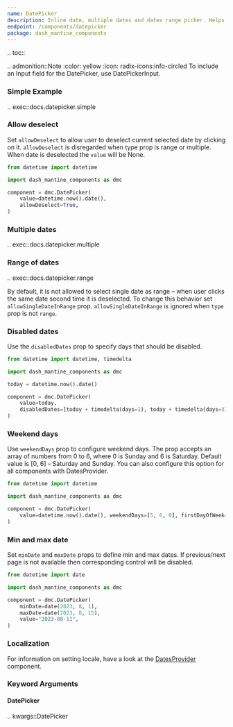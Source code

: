 ```yaml
---
name: DatePicker
description: Inline date, multiple dates and dates range picker. Helps you easily switch between different months, years along with locale support.
endpoint: /components/datepicker
package: dash_mantine_components
---
```


.. toc::

.. admonition::Note
    :color: yellow
    :icon: radix-icons:info-circled
    To include an Input field for the DatePicker, use DatePickerInput.

### Simple Example

.. exec::docs.datepicker.simple

### Allow deselect

Set `allowDeselect` to allow user to deselect current selected date by clicking on it. `allowDeselect` is disregarded when type prop is range or multiple. When date is deselected the `value` will be None.

```python
from datetime import datetime

import dash_mantine_components as dmc

component = dmc.DatePicker(
    value=datetime.now().date(),
    allowDeselect=True,
)
```

### Multiple dates

.. exec::docs.datepicker.multiple

### Range of dates

.. exec::docs.datepicker.range

By default, it is not allowed to select single date as range – when user clicks the same date second time it is deselected.
To change this behavior set `allowSingleDateInRange` prop. `allowSingleDateInRange` is ignored when `type` prop is not `range`.

### Disabled dates

Use the `disabledDates` prop to specify days that should be disabled.

```python
from datetime import datetime, timedelta

import dash_mantine_components as dmc

today = datetime.now().date()

component = dmc.DatePicker(
    value=today,
    disabledDates=[today + timedelta(days=1), today + timedelta(days=3)],
)
```

### Weekend days

Use `weekendDays` prop to configure weekend days. The prop accepts an array of numbers from 0 to 6, where 0 is Sunday and 6 is Saturday.
Default value is [0, 6] – Saturday and Sunday. You can also configure this option for all components with DatesProvider.

```python
from datetime import datetime

import dash_mantine_components as dmc

component = dmc.DatePicker(
    value=datetime.now().date(), weekendDays=[5, 6, 0], firstDayOfWeek=0
)
```

### Min and max date

Set `minDate` and `maxDate` props to define min and max dates. If previous/next page is not available then corresponding control will be disabled.

```python
from datetime import date

import dash_mantine_components as dmc

component = dmc.DatePicker(
    minDate=date(2023, 8, 1),
    maxDate=date(2023, 8, 15),
    value="2023-08-11",
)
```

### Localization

For information on setting locale, have a look at the [DatesProvider](/components/datesprovider) component.

### Keyword Arguments

#### DatePicker

.. kwargs::DatePicker
